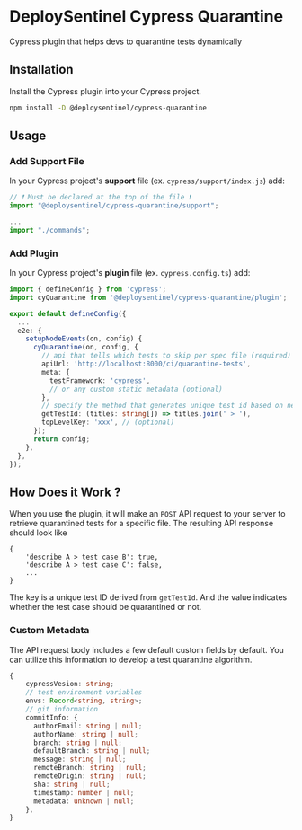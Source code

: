 # DeploySentinel Cypress Quarantine

Cypress plugin that helps devs to quarantine tests dynamically

## Installation

Install the Cypress plugin into your Cypress project.

```sh
npm install -D @deploysentinel/cypress-quarantine
```

## Usage

### Add Support File

In your Cypress project's **support** file (ex. `cypress/support/index.js`) add:

```js
// ❗ Must be declared at the top of the file ❗
import "@deploysentinel/cypress-quarantine/support";

...
import "./commands";
```

### Add Plugin

In your Cypress project's **plugin** file (ex. `cypress.config.ts`) add:

```ts
import { defineConfig } from 'cypress';
import cyQuarantine from '@deploysentinel/cypress-quarantine/plugin';

export default defineConfig({
  ...
  e2e: {
    setupNodeEvents(on, config) {
      cyQuarantine(on, config, {
        // api that tells which tests to skip per spec file (required)
        apiUrl: 'http://localhost:8000/ci/quarantine-tests',
        meta: {
          testFramework: 'cypress',
          // or any custom static metadata (optional)
        },
        // specify the method that generates unique test id based on nested test block titles (optional)
        getTestId: (titles: string[]) => titles.join(' > '),
        topLevelKey: 'xxx', // (optional)
      });
      return config;
    },
  },
});
```

## How Does it Work ?

When you use the plugin, it will make an `POST` API request to your server to retrieve quarantined tests for a specific file.
The resulting API response should look like
```
{
    'describe A > test case B': true,
    'describe A > test case C': false,
    ...
}
```
The key is a unique test ID derived from `getTestId`.
And the value indicates whether the test case should be quarantined or not.

### Custom Metadata

The API request body includes a few default custom fields by default.
You can utilize this information to develop a test quarantine algorithm.

```ts
{
    cypressVesion: string;
    // test environment variables
    envs: Record<string, string>;
    // git information
    commitInfo: {
      authorEmail: string | null;
      authorName: string | null;
      branch: string | null;
      defaultBranch: string | null;
      message: string | null;
      remoteBranch: string | null;
      remoteOrigin: string | null;
      sha: string | null;
      timestamp: number | null;
      metadata: unknown | null;
    },
}
```
